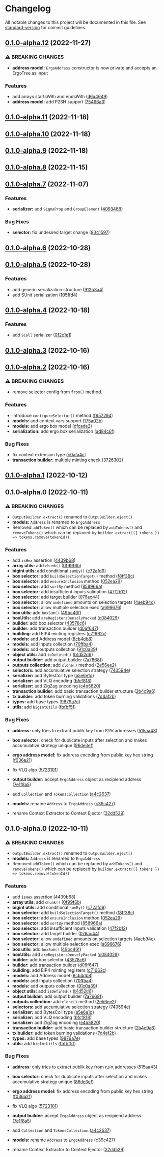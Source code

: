 # Changelog

All notable changes to this project will be documented in this file. See [standard-version](https://github.com/conventional-changelog/standard-version) for commit guidelines.

## [0.1.0-alpha.12](https://github.com/fleet-sdk/core/compare/v0.1.0-alpha.11...v0.1.0-alpha.12) (2022-11-27)


### ⚠ BREAKING CHANGES

* **address model:** `ErgoAddress` constructor is now private and accepts an ErgoTree as input

### Features

* add arrays startsWith and endsWith ([d6a4649](https://github.com/fleet-sdk/core/commit/d6a46493dd641b30aba46c5b0a368b1216a68c0d))
* **address model:** add P2SH support ([75466a3](https://github.com/fleet-sdk/core/commit/75466a39a35c3c05895df0fc93927be8fcb1d184))

## [0.1.0-alpha.11](https://github.com/fleet-sdk/core/compare/v0.1.0-alpha.10...v0.1.0-alpha.11) (2022-11-18)

## [0.1.0-alpha.10](https://github.com/fleet-sdk/core/compare/v0.1.0-alpha.9...v0.1.0-alpha.10) (2022-11-18)

## [0.1.0-alpha.9](https://github.com/fleet-sdk/core/compare/v0.1.0-alpha.8...v0.1.0-alpha.9) (2022-11-18)

## [0.1.0-alpha.8](https://github.com/fleet-sdk/core/compare/v0.1.0-alpha.7...v0.1.0-alpha.8) (2022-11-15)

## [0.1.0-alpha.7](https://github.com/fleet-sdk/core/compare/v0.1.0-alpha.6...v0.1.0-alpha.7) (2022-11-07)


### Features

* **serializer:** add `SigmaProp` and `GroupElement` ([4093468](https://github.com/fleet-sdk/core/commit/40934689933ab0cc1cc63c7d80d6b8801b608eb1))


### Bug Fixes

* **selector:** fix undesired target change ([8341597](https://github.com/fleet-sdk/core/commit/8341597661e0b937f17c8d55eeeec5d58f500db7))

## [0.1.0-alpha.6](https://github.com/fleet-sdk/core/compare/v0.1.0-alpha.5...v0.1.0-alpha.6) (2022-10-28)

## [0.1.0-alpha.5](https://github.com/fleet-sdk/core/compare/v0.1.0-alpha.4...v0.1.0-alpha.5) (2022-10-28)


### Features

* add generic serialization structure ([912b3a4](https://github.com/fleet-sdk/core/commit/912b3a42b34215b55043152a81374397f476566c))
* add SUnit serialization ([105ffd4](https://github.com/fleet-sdk/core/commit/105ffd4e8ac5e32154d0d4c37b576de144244ff7))

## [0.1.0-alpha.4](https://github.com/fleet-sdk/core/compare/v0.1.0-alpha.3...v0.1.0-alpha.4) (2022-10-18)


### Features

* add `SColl` serializer ([012c1e1](https://github.com/fleet-sdk/core/commit/012c1e11d42cf21da6fc39de2ba1fc6c23e26993))

## [0.1.0-alpha.3](https://github.com/fleet-sdk/core/compare/v0.1.0-alpha.2...v0.1.0-alpha.3) (2022-10-16)

## [0.1.0-alpha.2](https://github.com/fleet-sdk/core/compare/v0.1.0-alpha.1...v0.1.0-alpha.2) (2022-10-16)


### ⚠ BREAKING CHANGES

* remove selector config from `from()` method.

### Features

* introduce `configureSelector()` method ([f957294](https://github.com/fleet-sdk/core/commit/f9572942e4f89a57c09a01fb7e0d2858efd05460))
* **models:** add context vars support ([175a02b](https://github.com/fleet-sdk/core/commit/175a02bb01fa2e995bfe3278f99da754dcce3401))
* **models:** add ergo box model ([dfcade2](https://github.com/fleet-sdk/core/commit/dfcade207ce746351481040c6344300f7efac297))
* **serialization:** add ergo box serialization ([ad84c6f](https://github.com/fleet-sdk/core/commit/ad84c6f4e1e8d6b5e68414a54e81e8d472ae0ed5))


### Bug Fixes

* fix context extension type ([c0afa4c](https://github.com/fleet-sdk/core/commit/c0afa4cb953ff2cdcedea24dc917631e91bbf761))
* **transaction builder:** multiple minting check ([3726302](https://github.com/fleet-sdk/core/commit/3726302a475aac77ceea88180075f1be68b60511))

## [0.1.0-alpha.1](https://github.com/fleet-sdk/core/compare/v0.1.0-alpha.0...v0.1.0-alpha.1) (2022-10-12)

## 0.1.0-alpha.0 (2022-10-11)


### ⚠ BREAKING CHANGES

* `OutputBuilder.extract()` renamed to `OutpuBuilder.eject()`
* **models:** `Address` is renamed to `ErgoAddress`
* Removed `addToken()` which can be replaced by `addTokens()` and `removeTokens()`
which can be replaced by `builder.extract(({ tokens }) => tokens.remove(tokenId))`

### Features

* add `isHex` assertion ([4439b68](https://github.com/fleet-sdk/core/commit/4439b68ae14231bdbdb6cc78306e5e965687ce28))
* **array utils:** add `chunk()` ([0f99f6b](https://github.com/fleet-sdk/core/commit/0f99f6b5b0f9469809193c448f431d42d64b93e5))
* **bigint utils:** add conditional `sumBy()` ([c72afd9](https://github.com/fleet-sdk/core/commit/c72afd9c88fcd99e21dd6e0b597d704b2e685022))
* **box selector:** add `buildSelectionTarget()` method ([f8ff38c](https://github.com/fleet-sdk/core/commit/f8ff38c12f153788be08e6981b7eb2938ca75acf))
* **box selector:** add `ensureInclusion` method ([052ea29](https://github.com/fleet-sdk/core/commit/052ea2945a9f9ab0316b5f53c8783adcd8f4f86a))
* **box selector:** add `sortBy` method ([858966a](https://github.com/fleet-sdk/core/commit/858966a2922a799a10216592cd291da4173849f6))
* **box selector:** add insufficient inputs validation ([47f2b12](https://github.com/fleet-sdk/core/commit/47f2b12e37e18391fe335c28bd38e611b4b555e6))
* **box selector:** add target builder ([076ac44](https://github.com/fleet-sdk/core/commit/076ac440f6f44c1c5dd18e7227e84cc3f461647e))
* **box selector:** allow `undefined` amounts on selection targets ([4aeb94c](https://github.com/fleet-sdk/core/commit/4aeb94c78265275951a43ce89e8e1e98d69d7bb2))
* **box selector:** allow multiple selection exec ([a696676](https://github.com/fleet-sdk/core/commit/a6966767eb2faf8cc1b8661445bdc391fda0f907))
* **box utils:** add `boxSum()` ([49bc46f](https://github.com/fleet-sdk/core/commit/49bc46fb813c4a4a1a676f3c297b9e9865b84c3f))
* **boxUtils:** add `areRegistersDenselyPacked` ([c084029](https://github.com/fleet-sdk/core/commit/c0840290fa27b2acf37468fa11a386b86597d3da))
* **builder:** add box selector ([43578c6](https://github.com/fleet-sdk/core/commit/43578c678beab298fb02a23a90c4e9d88037f194))
* **builder:** add transaction builder ([d06f647](https://github.com/fleet-sdk/core/commit/d06f64733185d489c0e1e123b1ec26bd3e663da2))
* **building:** add EIP4 minting registers ([c71662c](https://github.com/fleet-sdk/core/commit/c71662ceb216360db21b177e40cb277816e82d58))
* **models:** add Address model ([8cb4db8](https://github.com/fleet-sdk/core/commit/8cb4db8ee78be4d421dafd76b919af0d209c4073))
* **models:** add inputs collection ([70ffba4](https://github.com/fleet-sdk/core/commit/70ffba4f26b8706fb6e177e575de6867b4a74766))
* **models:** add outputs collection ([91c0a39](https://github.com/fleet-sdk/core/commit/91c0a39fec80e9ad84605376bc44b4bf597f81de))
* **object utils:** add `isDefined()` ([b1d52d6](https://github.com/fleet-sdk/core/commit/b1d52d6bac8ffb499c379f987ec8f70db379dd94))
* **output builder:** add output builder ([7a7668f](https://github.com/fleet-sdk/core/commit/7a7668f974bbdfa1fd945ee9055d9bfb3c1a3bc4))
* **outputs collection:** add `clone()` method ([2e56ee2](https://github.com/fleet-sdk/core/commit/2e56ee2110bbe3598d70309cf15e7d3f68df172c))
* **selectors:** add accumulative selection strategy ([740594e](https://github.com/fleet-sdk/core/commit/740594e03d92c7e5e0bc8112127c66dcf7c187e4))
* **serializer:** add BytesColl type ([a5e6e1d](https://github.com/fleet-sdk/core/commit/a5e6e1d80ad82cd80d8a960ac1dfa68da6f108bf))
* **serializer:** add VLQ encoding ([bfcf818](https://github.com/fleet-sdk/core/commit/bfcf818818a599e4d9835a0858c2ee4d409e94bb))
* **serializer:** add ZigZag encoding ([e4b5820](https://github.com/fleet-sdk/core/commit/e4b582006d5087a96c94a69f710170b5e664066c))
* **transaction builder:** add basic transaction builder structure ([2b4c9a6](https://github.com/fleet-sdk/core/commit/2b4c9a6c743110f8850b3313d99142b8005a1e4f))
* **tx builder:** add token burning validations ([7d4af2b](https://github.com/fleet-sdk/core/commit/7d4af2becdd7e51d543f72747ab1d7eabe04bd2a))
* **types:** add base types ([9879a7e](https://github.com/fleet-sdk/core/commit/9879a7e54ce2e63ed5e45b0db989cc8ebc6c3f5f))
* **utils:** add `bigIntUtils` ([fbfbf5f](https://github.com/fleet-sdk/core/commit/fbfbf5f9863d8510a80ad60ae49aae46093e5de2))


### Bug Fixes

* **address:** only tries to extract publik key from `P2PK` addresses ([515aa43](https://github.com/fleet-sdk/core/commit/515aa43613abab17f08458fac3037f017b84ef32))
* **box selector:** check for duplicate inputs after selection and makes accumulative strategy unique ([86de3ef](https://github.com/fleet-sdk/core/commit/86de3ef262d7f3aa557e8ae2520092a12f0ecca6))
* **ergo address model:** fix address encoding from public key hex string ([f036a21](https://github.com/fleet-sdk/core/commit/f036a21e68764f9de74e20040dc20babad259f6d))
* fix VLQ algo ([5723101](https://github.com/fleet-sdk/core/commit/5723101e329dcfecb197346452daca49a9dd4768))
* **output builder:** accept `ErgoAddress` object as recipiend address ([7e1f8a5](https://github.com/fleet-sdk/core/commit/7e1f8a5e861dc6e78be203e5df215bfd08693257))


* add `Collection` and `TokensCollection` ([a4c2637](https://github.com/fleet-sdk/core/commit/a4c263756d8dc7a998ccdd5adeeaa1b9b0f64b96))
* **models:** rename `Address` to `ErgoAddress` ([c39c427](https://github.com/fleet-sdk/core/commit/c39c427df36963373c9337d6fd41ddc6aa7862c7))
* rename Context Extractor to Context Ejector ([32dd529](https://github.com/fleet-sdk/core/commit/32dd529a99a77662d60484922ec3f9c028f33842))

## 0.1.0-alpha.0 (2022-10-11)


### ⚠ BREAKING CHANGES

* `OutputBuilder.extract()` renamed to `OutpuBuilder.eject()`
* **models:** `Address` is renamed to `ErgoAddress`
* Removed `addToken()` which can be replaced by `addTokens()` and `removeTokens()`
which can be replaced by `builder.extract(({ tokens }) => tokens.remove(tokenId))`

### Features

* add `isHex` assertion ([4439b68](https://github.com/capt-nemo429/fleet/commit/4439b68ae14231bdbdb6cc78306e5e965687ce28))
* **array utils:** add `chunk()` ([0f99f6b](https://github.com/capt-nemo429/fleet/commit/0f99f6b5b0f9469809193c448f431d42d64b93e5))
* **bigint utils:** add conditional `sumBy()` ([c72afd9](https://github.com/capt-nemo429/fleet/commit/c72afd9c88fcd99e21dd6e0b597d704b2e685022))
* **box selector:** add `buildSelectionTarget()` method ([f8ff38c](https://github.com/capt-nemo429/fleet/commit/f8ff38c12f153788be08e6981b7eb2938ca75acf))
* **box selector:** add `ensureInclusion` method ([052ea29](https://github.com/capt-nemo429/fleet/commit/052ea2945a9f9ab0316b5f53c8783adcd8f4f86a))
* **box selector:** add `sortBy` method ([858966a](https://github.com/capt-nemo429/fleet/commit/858966a2922a799a10216592cd291da4173849f6))
* **box selector:** add insufficient inputs validation ([47f2b12](https://github.com/capt-nemo429/fleet/commit/47f2b12e37e18391fe335c28bd38e611b4b555e6))
* **box selector:** add target builder ([076ac44](https://github.com/capt-nemo429/fleet/commit/076ac440f6f44c1c5dd18e7227e84cc3f461647e))
* **box selector:** allow `undefined` amounts on selection targets ([4aeb94c](https://github.com/capt-nemo429/fleet/commit/4aeb94c78265275951a43ce89e8e1e98d69d7bb2))
* **box selector:** allow multiple selection exec ([a696676](https://github.com/capt-nemo429/fleet/commit/a6966767eb2faf8cc1b8661445bdc391fda0f907))
* **box utils:** add `boxSum()` ([49bc46f](https://github.com/capt-nemo429/fleet/commit/49bc46fb813c4a4a1a676f3c297b9e9865b84c3f))
* **boxUtils:** add `areRegistersDenselyPacked` ([c084029](https://github.com/capt-nemo429/fleet/commit/c0840290fa27b2acf37468fa11a386b86597d3da))
* **builder:** add box selector ([43578c6](https://github.com/capt-nemo429/fleet/commit/43578c678beab298fb02a23a90c4e9d88037f194))
* **builder:** add transaction builder ([d06f647](https://github.com/capt-nemo429/fleet/commit/d06f64733185d489c0e1e123b1ec26bd3e663da2))
* **building:** add EIP4 minting registers ([c71662c](https://github.com/capt-nemo429/fleet/commit/c71662ceb216360db21b177e40cb277816e82d58))
* **models:** add Address model ([8cb4db8](https://github.com/capt-nemo429/fleet/commit/8cb4db8ee78be4d421dafd76b919af0d209c4073))
* **models:** add inputs collection ([70ffba4](https://github.com/capt-nemo429/fleet/commit/70ffba4f26b8706fb6e177e575de6867b4a74766))
* **models:** add outputs collection ([91c0a39](https://github.com/capt-nemo429/fleet/commit/91c0a39fec80e9ad84605376bc44b4bf597f81de))
* **object utils:** add `isDefined()` ([b1d52d6](https://github.com/capt-nemo429/fleet/commit/b1d52d6bac8ffb499c379f987ec8f70db379dd94))
* **output builder:** add output builder ([7a7668f](https://github.com/capt-nemo429/fleet/commit/7a7668f974bbdfa1fd945ee9055d9bfb3c1a3bc4))
* **outputs collection:** add `clone()` method ([2e56ee2](https://github.com/capt-nemo429/fleet/commit/2e56ee2110bbe3598d70309cf15e7d3f68df172c))
* **selectors:** add accumulative selection strategy ([740594e](https://github.com/capt-nemo429/fleet/commit/740594e03d92c7e5e0bc8112127c66dcf7c187e4))
* **serializer:** add BytesColl type ([a5e6e1d](https://github.com/capt-nemo429/fleet/commit/a5e6e1d80ad82cd80d8a960ac1dfa68da6f108bf))
* **serializer:** add VLQ encoding ([bfcf818](https://github.com/capt-nemo429/fleet/commit/bfcf818818a599e4d9835a0858c2ee4d409e94bb))
* **serializer:** add ZigZag encoding ([e4b5820](https://github.com/capt-nemo429/fleet/commit/e4b582006d5087a96c94a69f710170b5e664066c))
* **transaction builder:** add basic transaction builder structure ([2b4c9a6](https://github.com/capt-nemo429/fleet/commit/2b4c9a6c743110f8850b3313d99142b8005a1e4f))
* **tx builder:** add token burning validations ([7d4af2b](https://github.com/capt-nemo429/fleet/commit/7d4af2becdd7e51d543f72747ab1d7eabe04bd2a))
* **types:** add base types ([9879a7e](https://github.com/capt-nemo429/fleet/commit/9879a7e54ce2e63ed5e45b0db989cc8ebc6c3f5f))
* **utils:** add `bigIntUtils` ([fbfbf5f](https://github.com/capt-nemo429/fleet/commit/fbfbf5f9863d8510a80ad60ae49aae46093e5de2))


### Bug Fixes

* **address:** only tries to extract publik key from `P2PK` addresses ([515aa43](https://github.com/capt-nemo429/fleet/commit/515aa43613abab17f08458fac3037f017b84ef32))
* **box selector:** check for duplicate inputs after selection and makes accumulative strategy unique ([86de3ef](https://github.com/capt-nemo429/fleet/commit/86de3ef262d7f3aa557e8ae2520092a12f0ecca6))
* **ergo address model:** fix address encoding from public key hex string ([f036a21](https://github.com/capt-nemo429/fleet/commit/f036a21e68764f9de74e20040dc20babad259f6d))
* fix VLQ algo ([5723101](https://github.com/capt-nemo429/fleet/commit/5723101e329dcfecb197346452daca49a9dd4768))
* **output builder:** accept `ErgoAddress` object as recipiend address ([7e1f8a5](https://github.com/capt-nemo429/fleet/commit/7e1f8a5e861dc6e78be203e5df215bfd08693257))


* add `Collection` and `TokensCollection` ([a4c2637](https://github.com/capt-nemo429/fleet/commit/a4c263756d8dc7a998ccdd5adeeaa1b9b0f64b96))
* **models:** rename `Address` to `ErgoAddress` ([c39c427](https://github.com/capt-nemo429/fleet/commit/c39c427df36963373c9337d6fd41ddc6aa7862c7))
* rename Context Extractor to Context Ejector ([32dd529](https://github.com/capt-nemo429/fleet/commit/32dd529a99a77662d60484922ec3f9c028f33842))
